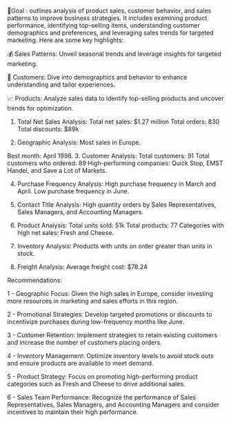 🎯Goal :
outlines analysis of product sales, customer behavior, and sales patterns to improve business strategies. It includes examining product performance, identifying top-selling items, understanding customer demographics and preferences, and leveraging sales trends for targeted marketing.
Here are some key highlights:

💰 Sales Patterns: Unveil seasonal trends and leverage insights for targeted marketing.

🎯 Customers: Dive into demographics and behavior to enhance understanding and tailor experiences.

📈 Products: Analyze sales data to identify top-selling products and uncover trends for optimization.

1. Total Net Sales Analysis:
Total net sales: $1.27 million
Total orders: 830
Total discounts: $89k

2. Geographic Analysis:
Most sales in Europe.

Best month: April 1998.
3. Customer Analysis:
Total customers: 91
Total customers who ordered: 89
High-performing companies: Quick Stop, EMST Handel, and Save a Lot of Markets.

4. Purchase Frequency Analysis:
High purchase frequency in March and April.
Low purchase frequency in June.

5. Contact Title Analysis:
High quantity orders by Sales Representatives, Sales Managers, and Accounting Managers.

6. Product Analysis:
Total units sold: 51k
Total products: 77
Categories with high net sales: Fresh and Cheese.

7. Inventory Analysis:
Products with units on order greater than units in stock.

8. Freight Analysis:
Average freight cost: $78.24

Recommendations:


1 - Geographic Focus: Given the high sales in Europe, consider investing more resources in marketing and sales efforts in this region.


2 - Promotional Strategies: Develop targeted promotions or discounts to incentivize purchases during low-frequency months like June.


3 - Customer Retention: Implement strategies to retain existing customers and increase the number of customers placing orders.


4 - Inventory Management: Optimize inventory levels to avoid stock outs and ensure products are available to meet demand.


5 - Product Strategy: Focus on promoting high-performing product categories such as Fresh and Cheese to drive additional sales.


6 - Sales Team Performance: Recognize the performance of Sales Representatives, Sales Managers, and Accounting Managers and consider incentives to maintain their high performance.

